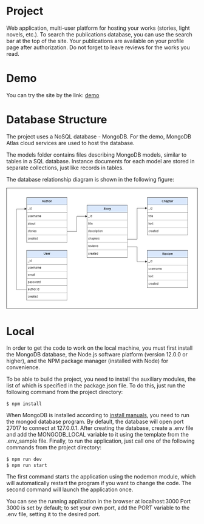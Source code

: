 Project
================
Web application, multi-user platform for hosting your works (stories, light novels, etc.). To search the publications database, you can use the search bar at the top of the site. Your publications are available on your profile page after authorization. Do not forget to leave reviews for the works you read.

Demo
================
You can try the site by the link: [demo](https://dowithoutink.glitch.me)

Database Structure
================
The project uses a NoSQL database - MongoDB. For the demo, MongoDB Atlas cloud services are used to host the database.

The models folder contains files describing MongoDB models, similar to tables in a SQL database. Instance documents for each model are stored in separate collections, just like records in tables.

The database relationship diagram is shown in the following figure:

![dowithoutink-db](/dowithoutink-db.png)

Local
================
In order to get the code to work on the local machine, you must first install the MongoDB database, the Node.js software platform (version 12.0.0 or higher), and the NPM package manager (installed with Node) for convenience.

To be able to build the project, you need to install the auxiliary modules, the list of which is specified in the package.json file. To do this, just run the following command from the project directory:

    $ npm install

When MongoDB is installed according to [install manuals](https://docs.mongodb.com/manual/administration/install-community/), you need to run the mongod database program. By default, the database will open port 27017 to connect at 127.0.0.1. After creating the database, create a .env file and add the MONGODB\_LOCAL variable to it using the template from the .env\_sample file. Finally, to run the application, just call one of the following commands from the project directory:

    $ npm run dev
    $ npm run start
    
The first command starts the application using the nodemon module, which will automatically restart the program if you want to change the code.
The second command will launch the application once.

You can see the running application in the browser at localhost:3000
Port 3000 is set by default; to set your own port, add the PORT variable to the .env file, setting it to the desired port.

